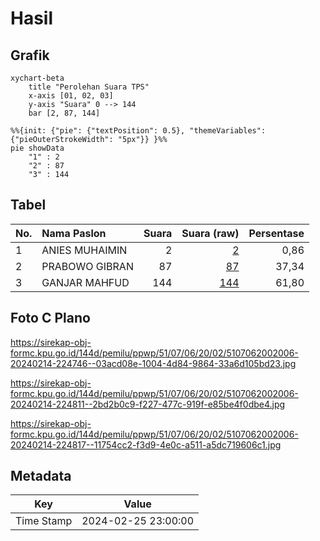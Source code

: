 # Hasil

## Grafik

```mermaid
xychart-beta
    title "Perolehan Suara TPS"
    x-axis [01, 02, 03]
    y-axis "Suara" 0 --> 144
    bar [2, 87, 144]
```

```mermaid
%%{init: {"pie": {"textPosition": 0.5}, "themeVariables": {"pieOuterStrokeWidth": "5px"}} }%%
pie showData
    "1" : 2
    "2" : 87
    "3" : 144
```

## Tabel

| No. | Nama Paslon    | Suara | Suara (raw) | Persentase |
|:--- |:-------------- | -----:| -----------:| ----------:|
| 1   | ANIES MUHAIMIN | 2     | [2][p-1]    | 0,86       |
| 2   | PRABOWO GIBRAN | 87    | [87][p-2]   | 37,34      |
| 3   | GANJAR MAHFUD  | 144   | [144][p-3]  | 61,80      |


[p-1]: https://github.com/gigit-pemilu/pemilu-2024-51-bali/blob/main/pilpres/hitung-suara/sub/51-bali/sub/07-karangasem/sub/06-bebandem/sub/2002-budakeling/sub/006-tps/sub/paslon-1.txt
[p-2]: https://github.com/gigit-pemilu/pemilu-2024-51-bali/blob/main/pilpres/hitung-suara/sub/51-bali/sub/07-karangasem/sub/06-bebandem/sub/2002-budakeling/sub/006-tps/sub/paslon-2.txt
[p-3]: https://github.com/gigit-pemilu/pemilu-2024-51-bali/blob/main/pilpres/hitung-suara/sub/51-bali/sub/07-karangasem/sub/06-bebandem/sub/2002-budakeling/sub/006-tps/sub/paslon-3.txt

## Foto C Plano

https://sirekap-obj-formc.kpu.go.id/144d/pemilu/ppwp/51/07/06/20/02/5107062002006-20240214-224746--03acd08e-1004-4d84-9864-33a6d105bd23.jpg

https://sirekap-obj-formc.kpu.go.id/144d/pemilu/ppwp/51/07/06/20/02/5107062002006-20240214-224811--2bd2b0c9-f227-477c-919f-e85be4f0dbe4.jpg

https://sirekap-obj-formc.kpu.go.id/144d/pemilu/ppwp/51/07/06/20/02/5107062002006-20240214-224817--11754cc2-f3d9-4e0c-a511-a5dc719606c1.jpg


## Metadata

| Key        | Value               |
| ---------- | ------------------- |
| Time Stamp | 2024-02-25 23:00:00 |



